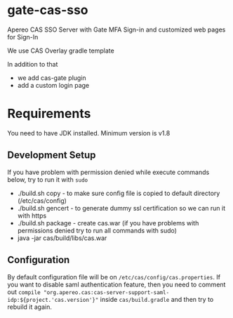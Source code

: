 # gate-cas-sso
Apereo CAS SSO Server with Gate MFA Sign-in and customized web pages for Sign-In

We use CAS Overlay gradle template

In addition to that 
- we add cas-gate plugin 
- add a custom login page

# Requirements
You need to have JDK installed. Minimum version is v1.8

## Development Setup

If you have problem with permission denied while execute commands below, try to run it with `sudo`

- ./build.sh copy - to make sure config file is copied to default directory (/etc/cas/config)
- ./build.sh gencert - to generate dummy ssl certification so we can run it with https
- ./build.sh package - create cas.war (if you have problems with permissions denied try to run all commands with sudo)
- java -jar cas/build/libs/cas.war

## Configuration
By default configuration file will be on `/etc/cas/config/cas.properties`.
If you want to disable saml authentication feature, then you need to comment out `compile "org.apereo.cas:cas-server-support-saml-idp:${project.'cas.version'}"` inside `cas/build.gradle` and then try to rebuild it again.


